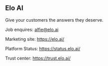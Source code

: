 ## Elo AI

Give your customers the answers they deserve.

Job enquires: alfie@elo.ai

Marketing site: https://elo.ai/

Platform Status: https://status.elo.ai/

Trust center: https://trust.elo.ai/
